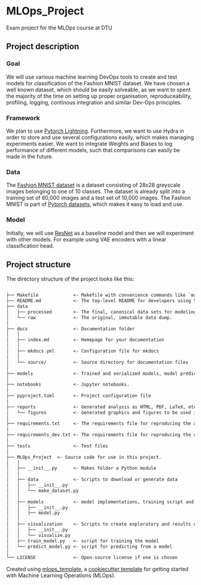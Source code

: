 # MLOps_Project

Exam project for the MLOps course at DTU

## Project description
### Goal
We will use various machine learning DevOps tools to create and test models for classification of the Fashion MNIST dataset. We have chosen a well known dataset, which should be easily solveable, as we want to spent the majority of the time on setting up proper organisation, reproduceability, profiling, logging, continous integration and similar Dev-Ops principles.
### Framework
We plan to use [Pytorch Lightning](https://lightning.ai/). Furthermore, we want to use Hydra in order to store and use several configurations easily, which makes managing experiments easier. We want to integrate Weights and Biases to log performance of different models, such that comparisons can easily be made in the future.
### Data
The [Fashion MNIST dataset](https://github.com/zalandoresearch/fashion-mnist) is a dataset consisting of 28x28 greyscale images belonging to one of 10 classes. The dataset is already split into a training set of 60,000 images and a test set of 10,000 images. The Fashion MNIST is part of [Pytorch datasets](https://pytorch.org/vision/stable/generated/torchvision.datasets.FashionMNIST.html), which makes it easy to load and use.
### Model
Initially, we will use [ResNet](https://pytorch.org/vision/main/models/resnet.html) as a baseline model and then we will experiment with other models. For example using VAE encoders with a linear classification head.


## Project structure

The directory structure of the project looks like this:

```txt

├── Makefile             <- Makefile with convenience commands like `make data` or `make train`
├── README.md            <- The top-level README for developers using this project.
├── data
│   ├── processed        <- The final, canonical data sets for modeling.
│   └── raw              <- The original, immutable data dump.
│
├── docs                 <- Documentation folder
│   │
│   ├── index.md         <- Homepage for your documentation
│   │
│   ├── mkdocs.yml       <- Configuration file for mkdocs
│   │
│   └── source/          <- Source directory for documentation files
│
├── models               <- Trained and serialized models, model predictions, or model summaries
│
├── notebooks            <- Jupyter notebooks.
│
├── pyproject.toml       <- Project configuration file
│
├── reports              <- Generated analysis as HTML, PDF, LaTeX, etc.
│   └── figures          <- Generated graphics and figures to be used in reporting
│
├── requirements.txt     <- The requirements file for reproducing the analysis environment
|
├── requirements_dev.txt <- The requirements file for reproducing the analysis environment
│
├── tests                <- Test files
│
├── MLOps_Project  <- Source code for use in this project.
│   │
│   ├── __init__.py      <- Makes folder a Python module
│   │
│   ├── data             <- Scripts to download or generate data
│   │   ├── __init__.py
│   │   └── make_dataset.py
│   │
│   ├── models           <- model implementations, training script and prediction script
│   │   ├── __init__.py
│   │   ├── model.py
│   │
│   ├── visualization    <- Scripts to create exploratory and results oriented visualizations
│   │   ├── __init__.py
│   │   └── visualize.py
│   ├── train_model.py   <- script for training the model
│   └── predict_model.py <- script for predicting from a model
│
└── LICENSE              <- Open-source license if one is chosen
```

Created using [mlops_template](https://github.com/SkafteNicki/mlops_template),
a [cookiecutter template](https://github.com/cookiecutter/cookiecutter) for getting
started with Machine Learning Operations (MLOps).
